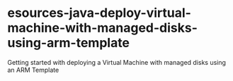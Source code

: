 # esources-java-deploy-virtual-machine-with-managed-disks-using-arm-template
Getting started with deploying a Virtual Machine with managed disks using an ARM Template
